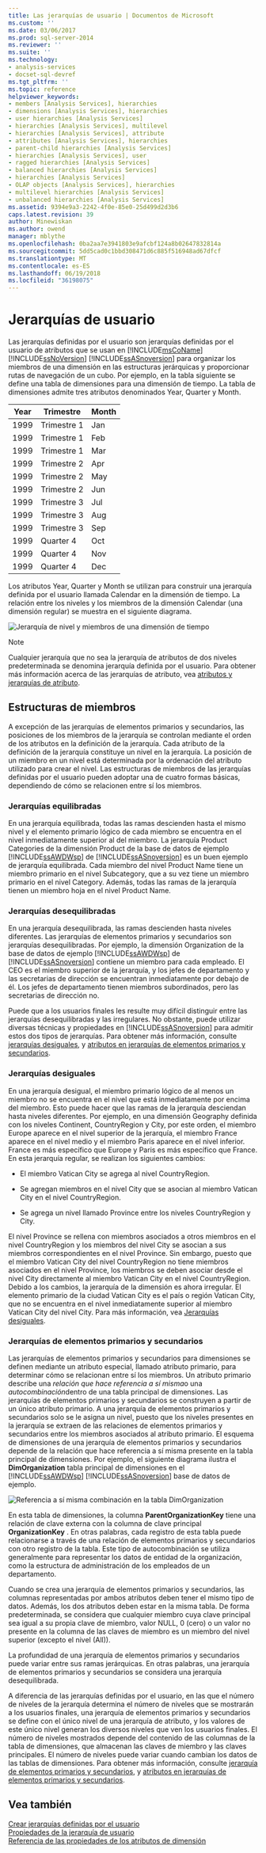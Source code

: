 ```yaml
---
title: Las jerarquías de usuario | Documentos de Microsoft
ms.custom: ''
ms.date: 03/06/2017
ms.prod: sql-server-2014
ms.reviewer: ''
ms.suite: ''
ms.technology:
- analysis-services
- docset-sql-devref
ms.tgt_pltfrm: ''
ms.topic: reference
helpviewer_keywords:
- members [Analysis Services], hierarchies
- dimensions [Analysis Services], hierarchies
- user hierarchies [Analysis Services]
- hierarchies [Analysis Services], multilevel
- hierarchies [Analysis Services], attribute
- attributes [Analysis Services], hierarchies
- parent-child hierarchies [Analysis Services]
- hierarchies [Analysis Services], user
- ragged hierarchies [Analysis Services]
- balanced hierarchies [Analysis Services]
- hierarchies [Analysis Services]
- OLAP objects [Analysis Services], hierarchies
- multilevel hierarchies [Analysis Services]
- unbalanced hierarchies [Analysis Services]
ms.assetid: 9394e9a3-2242-4f0e-85e0-25d499d2d3b6
caps.latest.revision: 39
author: Minewiskan
ms.author: owend
manager: mblythe
ms.openlocfilehash: 0ba2aa7e3941803e9afcbf124a8b02647832814a
ms.sourcegitcommit: 5dd5cad0c1bbd308471d6c885f516948ad67dfcf
ms.translationtype: MT
ms.contentlocale: es-ES
ms.lasthandoff: 06/19/2018
ms.locfileid: "36198075"
---
```

# <a name="user-hierarchies"></a>Jerarquías de usuario
  Las jerarquías definidas por el usuario son jerarquías definidas por el usuario de atributos que se usan en [!INCLUDE[msCoName](../../includes/msconame-md.md)] [!INCLUDE[ssNoVersion](../../includes/ssnoversion-md.md)] [!INCLUDE[ssASnoversion](../../includes/ssasnoversion-md.md)] para organizar los miembros de una dimensión en las estructuras jerárquicas y proporcionar rutas de navegación de un cubo. Por ejemplo, en la tabla siguiente se define una tabla de dimensiones para una dimensión de tiempo. La tabla de dimensiones admite tres atributos denominados Year, Quarter y Month.  
  
|Year|Trimestre|Month|  
|----------|-------------|-----------|  
|1999|Trimestre 1|Jan|  
|1999|Trimestre 1|Feb|  
|1999|Trimestre 1|Mar|  
|1999|Trimestre 2|Apr|  
|1999|Trimestre 2|May|  
|1999|Trimestre 2|Jun|  
|1999|Trimestre 3|Jul|  
|1999|Trimestre 3|Aug|  
|1999|Trimestre 3|Sep|  
|1999|Quarter 4|Oct|  
|1999|Quarter 4|Nov|  
|1999|Quarter 4|Dec|  
  
 Los atributos Year, Quarter y Month se utilizan para construir una jerarquía definida por el usuario llamada Calendar en la dimensión de tiempo. La relación entre los niveles y los miembros de la dimensión Calendar (una dimensión regular) se muestra en el siguiente diagrama.  
  
 ![Jerarquía de nivel y miembros de una dimensión de tiempo](../../../2014/analysis-services/dev-guide/media/as-levelconcepts.gif "jerarquía de nivel y miembros de una dimensión de tiempo")  
  
> [!NOTE]  
>  Cualquier jerarquía que no sea la jerarquía de atributos de dos niveles predeterminada se denomina jerarquía definida por el usuario. Para obtener más información acerca de las jerarquías de atributo, vea [atributos y jerarquías de atributo](../multidimensional-models-olap-logical-dimension-objects/attributes-and-attribute-hierarchies.md).  
  
## <a name="member-structures"></a>Estructuras de miembros  
 A excepción de las jerarquías de elementos primarios y secundarios, las posiciones de los miembros de la jerarquía se controlan mediante el orden de los atributos en la definición de la jerarquía. Cada atributo de la definición de la jerarquía constituye un nivel en la jerarquía. La posición de un miembro en un nivel está determinada por la ordenación del atributo utilizado para crear el nivel. Las estructuras de miembros de las jerarquías definidas por el usuario pueden adoptar una de cuatro formas básicas, dependiendo de cómo se relacionen entre sí los miembros.  
  
### <a name="balanced-hierarchies"></a>Jerarquías equilibradas  
 En una jerarquía equilibrada, todas las ramas descienden hasta el mismo nivel y el elemento primario lógico de cada miembro se encuentra en el nivel inmediatamente superior al del miembro. La jerarquía Product Categories de la dimensión Product de la base de datos de ejemplo [!INCLUDE[ssAWDWsp](../../includes/ssawdwsp-md.md)] de [!INCLUDE[ssASnoversion](../../includes/ssasnoversion-md.md)] es un buen ejemplo de jerarquía equilibrada. Cada miembro del nivel Product Name tiene un miembro primario en el nivel Subcategory, que a su vez tiene un miembro primario en el nivel Category. Además, todas las ramas de la jerarquía tienen un miembro hoja en el nivel Product Name.  
  
### <a name="unbalanced-hierarchies"></a>Jerarquías desequilibradas  
 En una jerarquía desequilibrada, las ramas descienden hasta niveles diferentes. Las jerarquías de elementos primarios y secundarios son jerarquías desequilibradas. Por ejemplo, la dimensión Organization de la base de datos de ejemplo [!INCLUDE[ssAWDWsp](../../includes/ssawdwsp-md.md)] de [!INCLUDE[ssASnoversion](../../includes/ssasnoversion-md.md)] contiene un miembro para cada empleado. El CEO es el miembro superior de la jerarquía, y los jefes de departamento y las secretarias de dirección se encuentran inmediatamente por debajo de él. Los jefes de departamento tienen miembros subordinados, pero las secretarias de dirección no.  
  
 Puede que a los usuarios finales les resulte muy difícil distinguir entre las jerarquías desequilibradas y las irregulares. No obstante, puede utilizar diversas técnicas y propiedades en [!INCLUDE[ssASnoversion](../../includes/ssasnoversion-md.md)] para admitir estos dos tipos de jerarquías. Para obtener más información, consulte [jerarquías desiguales](../multidimensional-models/user-defined-hierarchies-ragged-hierarchies.md), y [atributos en jerarquías de elementos primarios y secundarios](../multidimensional-models/parent-child-dimension-attributes.md).  
  
### <a name="ragged-hierarchies"></a>Jerarquías desiguales  
 En una jerarquía desigual, el miembro primario lógico de al menos un miembro no se encuentra en el nivel que está inmediatamente por encima del miembro. Esto puede hacer que las ramas de la jerarquía desciendan hasta niveles diferentes. Por ejemplo, en una dimensión Geography definida con los niveles Continent, CountryRegion y City, por este orden, el miembro Europe aparece en el nivel superior de la jerarquía, el miembro France aparece en el nivel medio y el miembro Paris aparece en el nivel inferior. France es más específico que Europe y Paris es más específico que France. En esta jerarquía regular, se realizan los siguientes cambios:  
  
-   El miembro Vatican City se agrega al nivel CountryRegion.  
  
-   Se agregan miembros en el nivel City que se asocian al miembro Vatican City en el nivel CountryRegion.  
  
-   Se agrega un nivel llamado Province entre los niveles CountryRegion y City.  
  
 El nivel Province se rellena con miembros asociados a otros miembros en el nivel CountryRegion y los miembros del nivel City se asocian a sus miembros correspondientes en el nivel Province. Sin embargo, puesto que el miembro Vatican City del nivel CountryRegion no tiene miembros asociados en el nivel Province, los miembros se deben asociar desde el nivel City directamente al miembro Vatican City en el nivel CountryRegion. Debido a los cambios, la jerarquía de la dimensión es ahora irregular. El elemento primario de la ciudad Vatican City es el país o región Vatican City, que no se encuentra en el nivel inmediatamente superior al miembro Vatican City del nivel City. Para más información, vea [Jerarquías desiguales](../multidimensional-models/user-defined-hierarchies-ragged-hierarchies.md).  
  
### <a name="parent-child-hierarchies"></a>Jerarquías de elementos primarios y secundarios  
 Las jerarquías de elementos primarios y secundarios para dimensiones se definen mediante un atributo especial, llamado atributo primario, para determinar cómo se relacionan entre sí los miembros. Un atributo primario describe una *relación que hace referencia a sí misma*o una *autocombinación*dentro de una tabla principal de dimensiones. Las jerarquías de elementos primarios y secundarios se construyen a partir de un único atributo primario. A una jerarquía de elementos primarios y secundarios solo se le asigna un nivel, puesto que los niveles presentes en la jerarquía se extraen de las relaciones de elementos primarios y secundarios entre los miembros asociados al atributo primario. El esquema de dimensiones de una jerarquía de elementos primarios y secundarios depende de la relación que hace referencia a sí misma presente en la tabla principal de dimensiones. Por ejemplo, el siguiente diagrama ilustra el **DimOrganization** tabla principal de dimensiones en el [!INCLUDE[ssAWDWsp](../../includes/ssawdwsp-md.md)] [!INCLUDE[ssASnoversion](../../includes/ssasnoversion-md.md)] base de datos de ejemplo.  
  
 ![Referencia a sí misma combinación en la tabla DimOrganization](../../../2014/analysis-services/dev-guide/media/dimorganization.gif "autorreferencia combinación en la tabla DimOrganization")  
  
 En esta tabla de dimensiones, la columna **ParentOrganizationKey** tiene una relación de clave externa con la columna de clave principal **OrganizationKey** . En otras palabras, cada registro de esta tabla puede relacionarse a través de una relación de elementos primarios y secundarios con otro registro de la tabla. Este tipo de autocombinación se utiliza generalmente para representar los datos de entidad de la organización, como la estructura de administración de los empleados de un departamento.  
  
 Cuando se crea una jerarquía de elementos primarios y secundarios, las columnas representadas por ambos atributos deben tener el mismo tipo de datos. Además, los dos atributos deben estar en la misma tabla. De forma predeterminada, se considera que cualquier miembro cuya clave principal sea igual a su propia clave de miembro, valor NULL, 0 (cero) o un valor no presente en la columna de las claves de miembro es un miembro del nivel superior (excepto el nivel (All)).  
  
 La profundidad de una jerarquía de elementos primarios y secundarios puede variar entre sus ramas jerárquicas. En otras palabras, una jerarquía de elementos primarios y secundarios se considera una jerarquía desequilibrada.  
  
 A diferencia de las jerarquías definidas por el usuario, en las que el número de niveles de la jerarquía determina el número de niveles que se mostrarán a los usuarios finales, una jerarquía de elementos primarios y secundarios se define con el único nivel de una jerarquía de atributo, y los valores de este único nivel generan los diversos niveles que ven los usuarios finales. El número de niveles mostrados depende del contenido de las columnas de la tabla de dimensiones, que almacenan las claves de miembro y las claves principales. El número de niveles puede variar cuando cambian los datos de las tablas de dimensiones. Para obtener más información, consulte [jerarquía de elementos primarios y secundarios](../multidimensional-models/parent-child-dimension.md), y [atributos en jerarquías de elementos primarios y secundarios](../multidimensional-models/parent-child-dimension-attributes.md).  
  
## <a name="see-also"></a>Vea también  
 [Crear jerarquías definidas por el usuario](../multidimensional-models/user-defined-hierarchies-create.md)   
 [Propiedades de la jerarquía de usuario](../multidimensional-models-olap-logical-dimension-objects/user-hierarchies-properties.md)   
 [Referencia de las propiedades de los atributos de dimensión](../multidimensional-models/dimension-attribute-properties-reference.md)  
  
  